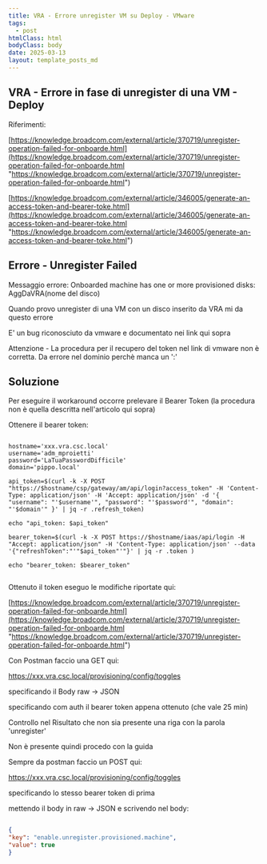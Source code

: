 ```yaml
---
title: VRA - Errore unregister VM su Deploy - VMware
tags:
  - post
htmlClass: html
bodyClass: body
date: 2025-03-13
layout: template_posts_md
---
```

## VRA - Errore in fase di unregister di una VM - Deploy

Riferimenti:

[https://knowledge.broadcom.com/external/article/370719/unregister-operation-failed-for-onboarde.html](https://knowledge.broadcom.com/external/article/370719/unregister-operation-failed-for-onboarde.html "https://knowledge.broadcom.com/external/article/370719/unregister-operation-failed-for-onboarde.html")

[https://knowledge.broadcom.com/external/article/346005/generate-an-access-token-and-bearer-toke.html](https://knowledge.broadcom.com/external/article/346005/generate-an-access-token-and-bearer-toke.html "https://knowledge.broadcom.com/external/article/346005/generate-an-access-token-and-bearer-toke.html")

## Errore - Unregister Failed

Messaggio errore: Onboarded machine has one or more provisioned disks: AggDaVRA(nome del disco)

Quando provo unregister di una VM con un disco inserito da VRA mi da questo errore

E' un bug riconosciuto da vmware e documentato nei link qui sopra

Attenzione - La procedura per il recupero del token nel link di vmware non è corretta. 
Da errore nel dominio perchè manca un ':'


## Soluzione

Per eseguire il workaround occorre prelevare il Bearer Token (la procedura non è quella descritta nell'articolo qui sopra)

Ottenere il bearer token:

```

hostname='xxx.vra.csc.local'
username='adm_mproietti'
password='LaTuaPasswordDifficile'
domain='pippo.local'
  
api_token=$(curl -k -X POST "https://$hostname/csp/gateway/am/api/login?access_token" -H 'Content-Type: application/json' -H 'Accept: application/json' -d '{ "username": "'$username'", "password": "'$password'", "domain": "'$domain'" }' | jq -r .refresh_token)
  
echo "api_token: $api_token"
  
bearer_token=$(curl -k -X POST https://$hostname/iaas/api/login -H "Accept: application/json" -H 'Content-Type: application/json' --data '{"refreshToken":"'"$api_token"'"}' | jq -r .token )
  
echo "bearer_token: $bearer_token"


```

Ottenuto il token eseguo le modifiche riportate qui:

[https://knowledge.broadcom.com/external/article/370719/unregister-operation-failed-for-onboarde.html](https://knowledge.broadcom.com/external/article/370719/unregister-operation-failed-for-onboarde.html "https://knowledge.broadcom.com/external/article/370719/unregister-operation-failed-for-onboarde.html")

Con Postman faccio una GET qui:

https://xxx.vra.csc.local/provisioning/config/toggles

specificando il Body raw → JSON

specificando com auth il bearer token appena ottenuto (che vale 25 min)

Controllo nel Risultato che non sia presente una riga con la parola 'unregister'

Non è presente quindi procedo con la guida

Sempre da postman faccio un POST qui:

https://xxx.vra.csc.local/provisioning/config/toggles

specificando lo stesso bearer token di prima

mettendo il body in raw → JSON e scrivendo nel body:

```json

{
"key": "enable.unregister.provisioned.machine",
"value": true
}


```   
